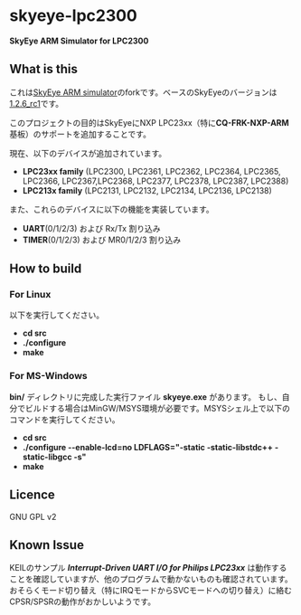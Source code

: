 # skyeye-lpc2300
**SkyEye ARM Simulator for LPC2300**


## What is this
これは[SkyEye ARM simulator](https://sourceforge.net/projects/skyeye/)のforkです。ベースのSkyEyeのバージョンは[1.2.6_rc1](https://sourceforge.net/projects/skyeye/files/skyeye/skyeye-1.2.6_rc1/)です。

このプロジェクトの目的はSkyEyeにNXP LPC23xx（特に**CQ-FRK-NXP-ARM**基板）のサポートを追加することです。

現在、以下のデバイスが追加されています。
* **LPC23xx family** (LPC2300, LPC2361, LPC2362, LPC2364, LPC2365, LPC2366, LPC2367,LPC2368, LPC2377, LPC2378, LPC2387, LPC2388)
* **LPC213x family** (LPC2131, LPC2132, LPC2134, LPC2136, LPC2138)

また、これらのデバイスに以下の機能を実装しています。
* **UART**(0/1/2/3) および Rx/Tx 割り込み
* **TIMER**(0/1/2/3) および MR0/1/2/3 割り込み


## How to build
### For Linux
以下を実行してください。
* **cd src**
* **./configure**
* **make**

### For MS-Windows
**bin/** ディレクトリに完成した実行ファイル **skyeye.exe** があります。
もし、自分でビルドする場合はMinGW/MSYS環境が必要です。MSYSシェル上で以下のコマンドを実行してください。

* **cd src**
* **./configure --enable-lcd=no LDFLAGS="-static -static-libstdc++ -static-libgcc -s"**
* **make**


## Licence
GNU GPL v2


## Known Issue
KEILのサンプル __*Interrupt-Driven UART I/O for Philips LPC23xx*__ は動作することを確認していますが、他のプログラムで動かないものも確認されています。おそらくモード切り替え（特にIRQモードからSVCモードへの切り替え）に絡むCPSR/SPSRの動作がおかしいようです。
